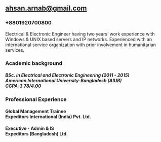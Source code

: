 ## ahsan.arnab@gmail.com 
### +8801920700800 

Electrical & Electronic Engineer having two years’ work experience with Windows & UNIX based servers and IP networks. Experienced with an international service organization with prior involvement in humanitarian services.

### Academic background

##### BSc. in Electrical and Electronic Engineering (2011 - 2015) <br /> American International University-Bangladesh (AIUB) <br /> CGPA-3.78/4.00

### Professional Experience

#### Global Management Trainee <br /> Expeditors International (India) Pvt. Ltd.
#### Executive - Admin & IS <br /> Expeditors (Bangladesh) Ltd.



